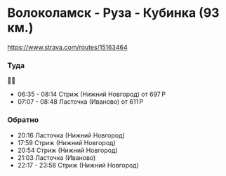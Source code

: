 # Волоколамск - Руза - Кубинка (93 км.)

https://www.strava.com/routes/15163464




### Туда
🚅🚂
  - 06:35 - 08:14 Стриж (Нижний Новгород) от 697 Р
  - 07:07 - 08:48  Ласточка (Иваново) от 611 Р 
  
### Обратно
 - 20:16 Ласточка (Нижний Новгород)
 - 17:59 Стриж (Нижний Новгород)
 - 20:54 Стриж (Нижний Новгород)
 - 21:03 Ласточка (Иваново)
 - 22:17 - 23:58 Стриж (Нижний Новгород)
